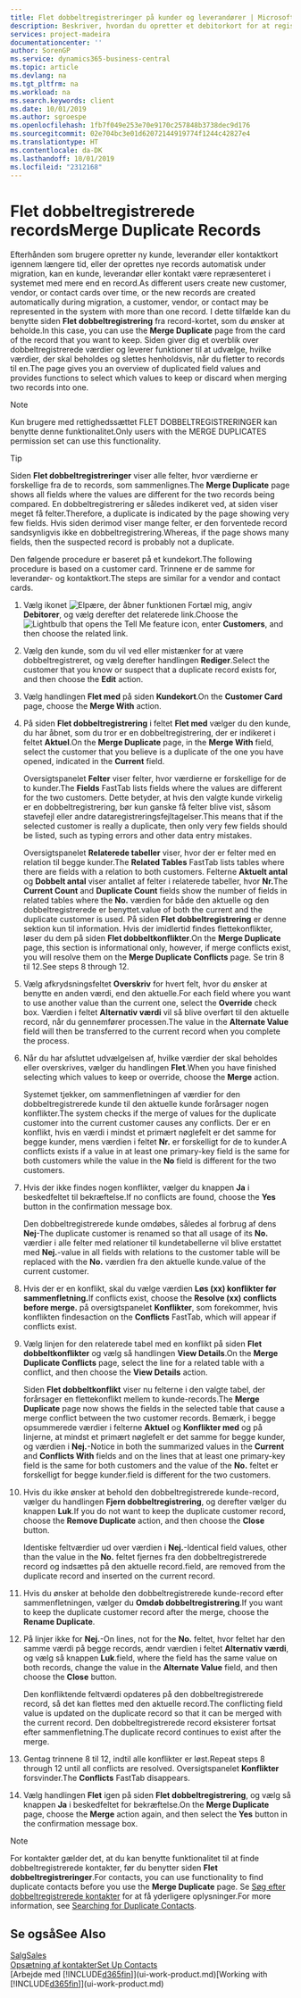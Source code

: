 ```yaml
---
title: Flet dobbeltregistreringer på kunder og leverandører | Microsoft Docs
description: Beskriver, hvordan du opretter et debitorkort for at registrere oplysninger om hver ny kunde, du sælger til.
services: project-madeira
documentationcenter: ''
author: SorenGP
ms.service: dynamics365-business-central
ms.topic: article
ms.devlang: na
ms.tgt_pltfrm: na
ms.workload: na
ms.search.keywords: client
ms.date: 10/01/2019
ms.author: sgroespe
ms.openlocfilehash: 1fb7f049e253e70e9170c257848b3738dec9d176
ms.sourcegitcommit: 02e704bc3e01d62072144919774f1244c42827e4
ms.translationtype: HT
ms.contentlocale: da-DK
ms.lasthandoff: 10/01/2019
ms.locfileid: "2312168"
---
```

# <a name="merge-duplicate-records"></a><span data-ttu-id="575d6-103">Flet dobbeltregistrerede records</span><span class="sxs-lookup"><span data-stu-id="575d6-103">Merge Duplicate Records</span></span>
<span data-ttu-id="575d6-104">Efterhånden som brugere opretter ny kunde, leverandør eller kontaktkort igennem længere tid, eller der oprettes nye records automatisk under migration, kan en kunde, leverandør eller kontakt være repræsenteret i systemet med mere end en record.</span><span class="sxs-lookup"><span data-stu-id="575d6-104">As different users create new customer, vendor, or contact cards over time, or the new records are created automatically during migration, a customer, vendor, or contact may be represented in the system with more than one record.</span></span> <span data-ttu-id="575d6-105">I dette tilfælde kan du benytte siden **Flet dobbeltregistrering** fra record-kortet, som du ønsker at beholde.</span><span class="sxs-lookup"><span data-stu-id="575d6-105">In this case, you can use the **Merge Duplicate** page from the card of the record that you want to keep.</span></span> <span data-ttu-id="575d6-106">Siden giver dig et overblik over dobbeltregistrerede værdier og leverer funktioner til at udvælge, hvilke værdier, der skal beholdes og slettes henholdsvis, når du fletter to records til en.</span><span class="sxs-lookup"><span data-stu-id="575d6-106">The page gives you an overview of duplicated field values and provides functions to select which values to keep or discard when merging two records into one.</span></span>

> [!NOTE]
> <span data-ttu-id="575d6-107">Kun brugere med rettighedssættet FLET DOBBELTREGISTRERINGER kan benytte denne funktionalitet.</span><span class="sxs-lookup"><span data-stu-id="575d6-107">Only users with the MERGE DUPLICATES permission set can use this functionality.</span></span>

> [!TIP]
> <span data-ttu-id="575d6-108">Siden **Flet dobbeltregistreringer** viser alle felter, hvor værdierne er forskellige fra de to records, som sammenlignes.</span><span class="sxs-lookup"><span data-stu-id="575d6-108">The **Merge Duplicate** page shows all fields where the values are different for the two records being compared.</span></span> <span data-ttu-id="575d6-109">En dobbeltregistrering er således indikeret ved, at siden viser meget få felter.</span><span class="sxs-lookup"><span data-stu-id="575d6-109">Therefore, a duplicate is indicated by the page showing very few fields.</span></span> <span data-ttu-id="575d6-110">Hvis siden derimod viser mange felter, er den forventede record sandsynligvis ikke en dobbeltregistrering.</span><span class="sxs-lookup"><span data-stu-id="575d6-110">Whereas, if the page shows many fields, then the suspected record is probably not a duplicate.</span></span>

<span data-ttu-id="575d6-111">Den følgende procedure er baseret på et kundekort.</span><span class="sxs-lookup"><span data-stu-id="575d6-111">The following procedure is based on a customer card.</span></span> <span data-ttu-id="575d6-112">Trinnene er de samme for leverandør- og kontaktkort.</span><span class="sxs-lookup"><span data-stu-id="575d6-112">The steps are similar for a vendor  and contact cards.</span></span>

1. <span data-ttu-id="575d6-113">Vælg ikonet ![Elpære, der åbner funktionen Fortæl mig](media/ui-search/search_small.png "Fortæl mig, hvad du vil foretage dig"), angiv **Debitorer**, og vælg derefter det relaterede link.</span><span class="sxs-lookup"><span data-stu-id="575d6-113">Choose the ![Lightbulb that opens the Tell Me feature](media/ui-search/search_small.png "Tell me what you want to do") icon, enter **Customers**, and then choose the related link.</span></span>
2. <span data-ttu-id="575d6-114">Vælg den kunde, som du vil ved eller mistænker for at være dobbeltregistreret, og vælg derefter handlingen **Rediger**.</span><span class="sxs-lookup"><span data-stu-id="575d6-114">Select the customer that you know or suspect that a duplicate record exists for, and then choose the **Edit** action.</span></span>
3. <span data-ttu-id="575d6-115">Vælg handlingen **Flet med** på siden **Kundekort**.</span><span class="sxs-lookup"><span data-stu-id="575d6-115">On the **Customer Card** page, choose the **Merge With** action.</span></span>
4. <span data-ttu-id="575d6-116">På siden **Flet dobbeltregistrering** i feltet **Flet med** vælger du den kunde, du har åbnet, som du tror er en dobbeltregistrering, der er indikeret i feltet **Aktuel**.</span><span class="sxs-lookup"><span data-stu-id="575d6-116">On the **Merge Duplicate** page, in the **Merge With** field, select the customer that you believe is a duplicate of the one you have opened, indicated in the **Current** field.</span></span>

    <span data-ttu-id="575d6-117">Oversigtspanelet **Felter** viser felter, hvor værdierne er forskellige for de to kunder.</span><span class="sxs-lookup"><span data-stu-id="575d6-117">The **Fields** FastTab lists fields where the values are different for the two customers.</span></span> <span data-ttu-id="575d6-118">Dette betyder, at hvis den valgte kunde virkelig er en dobbeltregistrering, bør kun ganske få felter blive vist, såsom stavefejl eller andre dataregistreringsfejltagelser.</span><span class="sxs-lookup"><span data-stu-id="575d6-118">This means that if the selected customer is really a duplicate, then only very few fields should be listed, such as typing errors and other data entry mistakes.</span></span>

    <span data-ttu-id="575d6-119">Oversigtspanelet **Relaterede tabeller** viser, hvor der er felter med en relation til begge kunder.</span><span class="sxs-lookup"><span data-stu-id="575d6-119">The **Related Tables** FastTab lists tables where there are fields with a relation to both customers.</span></span> <span data-ttu-id="575d6-120">Felterne **Aktuelt antal** og **Dobbelt antal** viser antallet af felter i relaterede tabeller, hvor **Nr.**</span><span class="sxs-lookup"><span data-stu-id="575d6-120">The **Current Count** and **Duplicate Count** fields show the number of fields in related tables where the **No.**</span></span> <span data-ttu-id="575d6-121">værdien for både den aktuelle og den dobbeltregistrerede er benyttet.</span><span class="sxs-lookup"><span data-stu-id="575d6-121">value of both the current and the duplicate customer is used.</span></span> <span data-ttu-id="575d6-122">På siden **Flet dobbeltregistrering** er denne sektion kun til information. Hvis der imidlertid findes flettekonflikter, løser du dem på siden **Flet dobbeltkonflikter**.</span><span class="sxs-lookup"><span data-stu-id="575d6-122">On the **Merge Duplicate** page, this section is informational only, however, if merge conflicts exist, you will resolve them on the **Merge Duplicate Conflicts** page.</span></span> <span data-ttu-id="575d6-123">Se trin 8 til 12.</span><span class="sxs-lookup"><span data-stu-id="575d6-123">See steps 8 through 12.</span></span>   

5. <span data-ttu-id="575d6-124">Vælg afkrydsningsfeltet **Overskriv** for hvert felt, hvor du ønsker at benytte en anden værdi, end den aktuelle.</span><span class="sxs-lookup"><span data-stu-id="575d6-124">For each field where you want to use another value than the current one, select the **Override** check box.</span></span> <span data-ttu-id="575d6-125">Værdien i feltet **Alternativ værdi** vil så blive overført til den aktuelle record, når du gennemfører processen.</span><span class="sxs-lookup"><span data-stu-id="575d6-125">The value in the **Alternate Value** field will then be transferred to the current record when you complete the process.</span></span>
6. <span data-ttu-id="575d6-126">Når du har afsluttet udvælgelsen af, hvilke værdier der skal beholdes eller overskrives, vælger du handlingen **Flet**.</span><span class="sxs-lookup"><span data-stu-id="575d6-126">When you have finished selecting which values to keep or override, choose the **Merge** action.</span></span>

    <span data-ttu-id="575d6-127">Systemet tjekker, om sammenfletningen af værdier for den dobbeltregistrerede kunde til den aktuelle kunde forårsager nogen konflikter.</span><span class="sxs-lookup"><span data-stu-id="575d6-127">The system checks if the merge of values for the duplicate customer into the current customer causes any conflicts.</span></span> <span data-ttu-id="575d6-128">Der er en konflikt, hvis en værdi i mindst et primært nøglefelt er det samme for begge kunder, mens værdien i feltet **Nr.** er forskelligt for de to kunder.</span><span class="sxs-lookup"><span data-stu-id="575d6-128">A conflicts exists if a value in at least one primary-key field is the same for both customers while the value in the **No** field is different for the two customers.</span></span>

7. <span data-ttu-id="575d6-129">Hvis der ikke findes nogen konflikter, vælger du knappen **Ja** i beskedfeltet til bekræftelse.</span><span class="sxs-lookup"><span data-stu-id="575d6-129">If no conflicts are found, choose the **Yes** button in the confirmation message box.</span></span>

    <span data-ttu-id="575d6-130">Den dobbeltregistrerede kunde omdøbes, således al forbrug af dens **Nej**-</span><span class="sxs-lookup"><span data-stu-id="575d6-130">The duplicate customer is renamed so that all usage of its **No.**</span></span> <span data-ttu-id="575d6-131">værdier i alle felter med relationer til kundetabellerne vil blive erstattet med **Nej.**-</span><span class="sxs-lookup"><span data-stu-id="575d6-131">value in all fields with relations to the customer table will be replaced with the **No.**</span></span> <span data-ttu-id="575d6-132">værdien fra den aktuelle kunde.</span><span class="sxs-lookup"><span data-stu-id="575d6-132">value of the current customer.</span></span>
8. <span data-ttu-id="575d6-133">Hvis der er en konflikt, skal du vælge værdien **Løs (xx) konflikter før sammenfletning.**</span><span class="sxs-lookup"><span data-stu-id="575d6-133">If conflicts exist, choose the **Resolve (xx) conflicts before merge.**</span></span> <span data-ttu-id="575d6-134">på oversigtspanelet **Konflikter**, som forekommer, hvis konflikten findes</span><span class="sxs-lookup"><span data-stu-id="575d6-134">action on the **Conflicts** FastTab, which will appear if conflicts exist.</span></span>
9. <span data-ttu-id="575d6-135">Vælg linjen for den relaterede tabel med en konflikt på siden **Flet dobbeltkonflikter** og vælg så handlingen **View Details**.</span><span class="sxs-lookup"><span data-stu-id="575d6-135">On the **Merge Duplicate Conflicts** page, select the line for a related table with a conflict, and then choose the **View Details** action.</span></span>

    <span data-ttu-id="575d6-136">Siden **Flet dobbeltkonflikt** viser nu felterne i den valgte tabel, der forårsager en flettekonflikt mellem to kunde-records.</span><span class="sxs-lookup"><span data-stu-id="575d6-136">The **Merge Duplicate** page now shows the fields in the selected table that cause a merge conflict between the two customer records.</span></span> <span data-ttu-id="575d6-137">Bemærk, i begge opsummerede værdier i felterne **Aktuel** og **Konflikter med** og på linjerne, at mindst et primært nøglefelt er det samme for begge kunder, og værdien i **Nej.**-</span><span class="sxs-lookup"><span data-stu-id="575d6-137">Notice in both the summarized values in the **Current** and **Conflicts With** fields and on the lines that at least one primary-key field is the same for both customers and the value of the **No.**</span></span> <span data-ttu-id="575d6-138">feltet er forskelligt for begge kunder.</span><span class="sxs-lookup"><span data-stu-id="575d6-138">field is different for the two customers.</span></span>   
10. <span data-ttu-id="575d6-139">Hvis du ikke ønsker at behold den dobbeltregistrerede kunde-record, vælger du handlingen **Fjern dobbeltregistrering**, og derefter vælger du knappen **Luk**.</span><span class="sxs-lookup"><span data-stu-id="575d6-139">If you do not want to keep the duplicate customer record, choose the **Remove Duplicate** action, and then choose the **Close** button.</span></span>

    <span data-ttu-id="575d6-140">Identiske feltværdier ud over værdien i **Nej.**-</span><span class="sxs-lookup"><span data-stu-id="575d6-140">Identical field values, other than the value in the **No.**</span></span> <span data-ttu-id="575d6-141">feltet fjernes fra den dobbeltregistrerede record og indsættes på den aktuelle record.</span><span class="sxs-lookup"><span data-stu-id="575d6-141">field, are removed from the duplicate record and inserted on the current record.</span></span>
11. <span data-ttu-id="575d6-142">Hvis du ønsker at beholde den dobbeltregistrerede kunde-record efter sammenfletningen, vælger du **Omdøb dobbeltregistrering**.</span><span class="sxs-lookup"><span data-stu-id="575d6-142">If you want to keep the duplicate customer record after the merge,  choose the **Rename Duplicate**.</span></span>
12. <span data-ttu-id="575d6-143">På linjer ikke for **Nej.**-</span><span class="sxs-lookup"><span data-stu-id="575d6-143">On lines, not for the **No.**</span></span> <span data-ttu-id="575d6-144">feltet, hvor feltet har den samme værdi på begge records, ændr værdien i feltet **Alternativ værdi**, og vælg så knappen **Luk**.</span><span class="sxs-lookup"><span data-stu-id="575d6-144">field, where the field has the same value on both records, change the value in the **Alternate Value** field, and then choose the **Close** button.</span></span>

    <span data-ttu-id="575d6-145">Den konfliktende feltværdi opdateres på den dobbeltregistrerede record, så det kan flettes med den aktuelle record.</span><span class="sxs-lookup"><span data-stu-id="575d6-145">The conflicting field value is updated on the duplicate record so that it can be merged with the current record.</span></span> <span data-ttu-id="575d6-146">Den dobbeltregistrerede record eksisterer fortsat efter sammenfletning.</span><span class="sxs-lookup"><span data-stu-id="575d6-146">The duplicate record continues to exist after the merge.</span></span>
13. <span data-ttu-id="575d6-147">Gentag trinnene 8 til 12, indtil alle konflikter er løst.</span><span class="sxs-lookup"><span data-stu-id="575d6-147">Repeat steps 8 through 12 until all conflicts are resolved.</span></span> <span data-ttu-id="575d6-148">Oversigtspanelet **Konflikter** forsvinder.</span><span class="sxs-lookup"><span data-stu-id="575d6-148">The **Conflicts** FastTab disappears.</span></span>
14. <span data-ttu-id="575d6-149">Vælg handlingen **Flet** igen på siden **Flet dobbeltregistrering**, og vælg så knappen **Ja** i beskedfeltet for bekræftelse.</span><span class="sxs-lookup"><span data-stu-id="575d6-149">On the **Merge Duplicate** page, choose the **Merge** action again, and then select the **Yes** button in the confirmation message box.</span></span>

> [!NOTE]
> <span data-ttu-id="575d6-150">For kontakter gælder det, at du kan benytte funktionalitet til at finde dobbeltregistrerede kontakter, før du benytter siden **Flet dobbeltregistreringer**.</span><span class="sxs-lookup"><span data-stu-id="575d6-150">For contacts, you can use functionality to find duplicate contacts before you use the **Merge Duplicate** page.</span></span> <span data-ttu-id="575d6-151">Se [Søg efter dobbeltregistrerede kontakter](marketing-setup-contacts.md#searching-for-duplicate-contacts) for at få yderligere oplysninger.</span><span class="sxs-lookup"><span data-stu-id="575d6-151">For more information, see [Searching for Duplicate Contacts](marketing-setup-contacts.md#searching-for-duplicate-contacts).</span></span>

## <a name="see-also"></a><span data-ttu-id="575d6-152">Se også</span><span class="sxs-lookup"><span data-stu-id="575d6-152">See Also</span></span>
[<span data-ttu-id="575d6-153">Salg</span><span class="sxs-lookup"><span data-stu-id="575d6-153">Sales</span></span>](sales-manage-sales.md)  
[<span data-ttu-id="575d6-154">Opsætning af kontakter</span><span class="sxs-lookup"><span data-stu-id="575d6-154">Set Up Contacts</span></span>](marketing-setup-contacts.md)  
<span data-ttu-id="575d6-155">[Arbejde med [!INCLUDE[d365fin](includes/d365fin_md.md)]](ui-work-product.md)</span><span class="sxs-lookup"><span data-stu-id="575d6-155">[Working with [!INCLUDE[d365fin](includes/d365fin_md.md)]](ui-work-product.md)</span></span>
